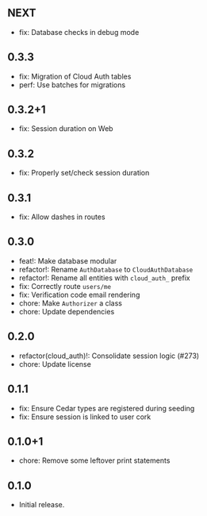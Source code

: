 ## NEXT

- fix: Database checks in debug mode

## 0.3.3

- fix: Migration of Cloud Auth tables
- perf: Use batches for migrations

## 0.3.2+1

- fix: Session duration on Web

## 0.3.2

- fix: Properly set/check session duration

## 0.3.1

- fix: Allow dashes in routes

## 0.3.0

- feat!: Make database modular
- refactor!: Rename `AuthDatabase` to `CloudAuthDatabase`
- refactor!: Rename all entities with `cloud_auth_` prefix
- fix: Correctly route `users/me`
- fix: Verification code email rendering
- chore: Make `Authorizer` a class
- chore: Update dependencies

## 0.2.0

- refactor(cloud_auth)!: Consolidate session logic (#273)
- chore: Update license

## 0.1.1

- fix: Ensure Cedar types are registered during seeding
- fix: Ensure session is linked to user cork

## 0.1.0+1

- chore: Remove some leftover print statements

## 0.1.0

- Initial release.
